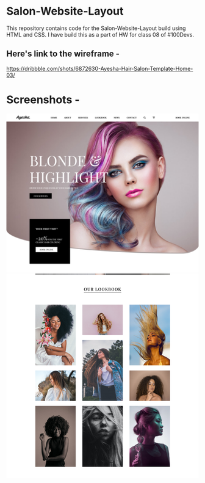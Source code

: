 # Salon-Website-Layout

This repository contains code for the Salon-Website-Layout build using HTML and CSS. I have build this as a part of HW for class 08 of #100Devs.

## Here's link to the wireframe -
https://dribbble.com/shots/6872630-Ayesha-Hair-Salon-Template-Home-03/

# Screenshots -

<img src="img/screenshot1.png">
<img src="img/screenshot2.png">
